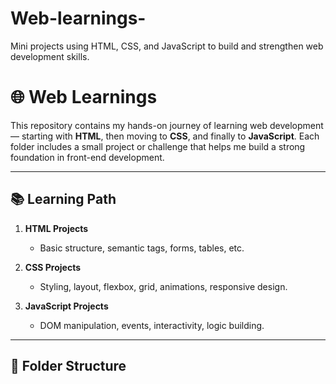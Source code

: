 # Web-learnings-
Mini projects using HTML, CSS, and JavaScript to build and strengthen web development skills.
# 🌐 Web Learnings

This repository contains my hands-on journey of learning web development — starting with **HTML**, then moving to **CSS**, and finally to **JavaScript**. Each folder includes a small project or challenge that helps me build a strong foundation in front-end development.

---

## 📚 Learning Path

1. **HTML Projects**  
   - Basic structure, semantic tags, forms, tables, etc.

2. **CSS Projects**  
   - Styling, layout, flexbox, grid, animations, responsive design.

3. **JavaScript Projects**  
   - DOM manipulation, events, interactivity, logic building.

---

## 📁 Folder Structure
